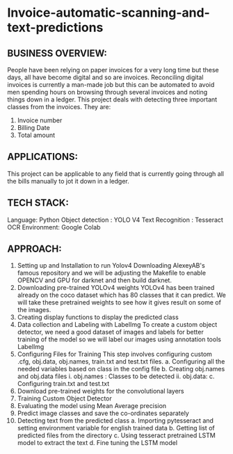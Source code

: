 # Invoice-automatic-scanning-and-text-predictions

## BUSINESS OVERVIEW:
People have been relying on paper invoices for a very long time but these days, all 
have become digital and so are invoices. Reconciling digital invoices is currently a man-made 
job but this can be automated to avoid men spending hours on browsing through several 
invoices and noting things down in a ledger. This project deals with detecting three 
important classes from the invoices. They are:
1. Invoice number
2. Billing Date
3. Total amount

## APPLICATIONS:
This project can be applicable to any field that is currently going through all the bills 
manually to jot it down in a ledger.
## TECH STACK:
Language: Python
Object detection : YOLO V4
Text Recognition : Tesseract OCR
Environment: Google Colab

## APPROACH:
1. Setting up and Installation to run Yolov4
Downloading AlexeyAB's famous repository and we will be adjusting the 
Makefile to enable OPENCV and GPU for darknet and then build darknet.
2. Downloading pre-trained YOLOv4 weights
YOLOv4 has been trained already on the coco dataset which has 80 classes 
that it can predict. We will take these pretrained weights to see how it gives result 
on some of the images.
3. Creating display functions to display the predicted class
4. Data collection and Labeling with LabelImg
To create a custom object detector, we need a good dataset of images and 
labels for better training of the model so we will label our images using annotation 
tools LabelImg
5. Configuring Files for Training
This step involves configuring custom .cfg, obj.data, obj.names, train.txt and 
test.txt files.
a. Configuring all the needed variables based on class in the config file
b. Creating obj.names and obj.data files
i. obj.names : Classes to be detected
ii. obj.data:
c. Configuring train.txt and test.txt
6. Download pre-trained weights for the convolutional layers
7. Training Custom Object Detector
8. Evaluating the model using Mean Average precision
9. Predict image classes and save the co-ordinates separately
10. Detecting text from the predicted class
a. Importing pytesseract and setting environment variable for english trained 
data
b. Getting list of predicted files from the directory
c. Using tesseract pretrained LSTM model to extract the text
d. Fine tuning the LSTM model
